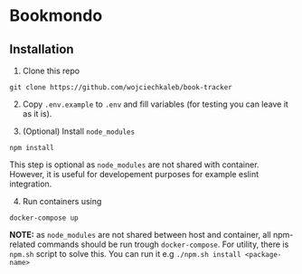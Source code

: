 # Bookmondo

## Installation

1. Clone this repo
````
git clone https://github.com/wojciechkaleb/book-tracker
````
2. Copy `.env.example` to `.env` and fill variables (for testing you can leave it as it is).
 
3. (Optional) Install `node_modules`
```
npm install
```
This step is optional as `node_modules` are not shared with container. However, it is useful for developement purposes for example eslint integration.

4. Run containers using
```
docker-compose up
```

**NOTE:** as `node_modules` are not shared between host and container, all npm-related commands should be run trough `docker-compose`. For utility, there is `npm.sh` script to solve this. You can run it e.g `./npm.sh install <package-name>`


